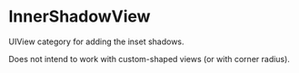 # InnerShadowView
UIView category for adding the inset shadows.

Does not intend to work with custom-shaped views (or with corner radius).

